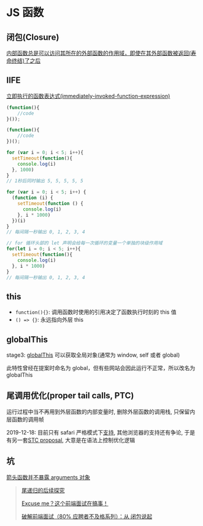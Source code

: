 
# JS 函数

## 闭包(Closure)

[内部函数总是可以访问其所在的外部函数的作用域，即使在其外部函数被返回(寿命终结)了之后](https://developer.mozilla.org/zh-CN/docs/Web/JavaScript/Guide/Closures)

## IIFE

[立即执行的函数表达式(immediately-invoked-function-expression)](http://benalman.com/news/2010/11/immediately-invoked-function-expression/#iife)

```javascript
(function(){
    //code
}());

(function(){
    //code
})();
```

```javascript
for (var i = 0; i < 5; i++){
  setTimeout(function(){
    console.log(i)
  }, 1000)
}
// 1秒后同时输出 5, 5, 5, 5, 5

for (var i = 0; i < 5; i++) {
  (function (i) {
    setTimeout(function () {
      console.log(i)
    }, i * 1000)
  })(i)
}
// 每间隔一秒输出 0, 1, 2, 3, 4

// for 循环头部的 let 声明会给每一次循环的变量一个单独的块级作用域
for(let i = 0; i < 5; i++){
  setTimeout(function(){
    console.log(i)
  }, i * 1000)
}
// 每间隔一秒输出 0, 1, 2, 3, 4
```

## this

* `function(){}`: 调用函数时使用的引用决定了函数执行时刻的 this 值
* `() => {}`: 永远指向外层 this

## globalThis

stage3: [globalThis](https://developer.mozilla.org/zh-CN/docs/Web/JavaScript/Reference/Global_Objects/globalThis) 可以获取全局对象(通常为 window, self 或者 global)

此特性曾经在提案时命名为 global，但有些网站会因此运行不正常，所以改名为 globalThis

## 尾调用优化(proper tail calls, PTC)

运行过程中当不再用到外层函数的内部变量时, 删除外层函数的调用栈, 只保留内层函数的调用帧

2019-12-18: 目前只有 safari 严格模式下[支持](http://kangax.github.io/compat-table/es6/#test-proper_tail_calls_(tail_call_optimisation)), 其他浏览器的支持还有争论, 于是有另一套[STC proposal](https://github.com/tc39/proposal-ptc-syntax), 大意是在语法上控制优化逻辑

## 坑

[箭头函数并不暴露 arguments 对象](https://developer.mozilla.org/en-US/docs/Web/JavaScript/Reference/Functions/Arrow_functions#No_binding_of_arguments)

> [尾递归的后续探究](https://imweb.io/topic/5a244260a192c3b460fce275)
>
> [Excuse me？这个前端面试在搞事！](https://zhuanlan.zhihu.com/p/25407758)
>
> [破解前端面试（80% 应聘者不及格系列）：从 闭包说起](https://zhuanlan.zhihu.com/p/25855075)
